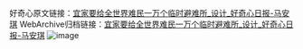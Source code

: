 好奇心原文链接：[宜家要给全世界难民一万个临时避难所_设计_好奇心日报-马安琪](https://www.qdaily.com/articles/7765.html)
WebArchive归档链接：[宜家要给全世界难民一万个临时避难所_设计_好奇心日报-马安琪](http://web.archive.org/web/20190623172904/https://www.qdaily.com/articles/7765.html)
![image](http://ww3.sinaimg.cn/large/007d5XDply1g3wjx4tzloj30u04n24qp)